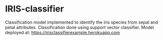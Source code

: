 # IRIS-classifier
Classification model implemented to identify the iris species from sepal and petal attributes. Classification done using support vector classifier.
Model deployed at: https://irisclassifierexample.herokuapp.com

